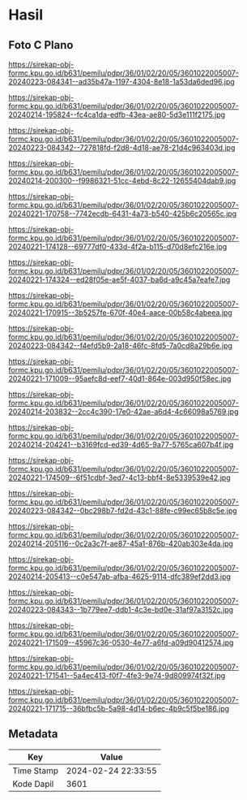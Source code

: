 # Hasil

## Foto C Plano

https://sirekap-obj-formc.kpu.go.id/b631/pemilu/pdpr/36/01/02/20/05/3601022005007-20240223-084341--ad35b47a-1197-4304-8e18-1a53da6ded96.jpg

https://sirekap-obj-formc.kpu.go.id/b631/pemilu/pdpr/36/01/02/20/05/3601022005007-20240214-195824--fc4ca1da-edfb-43ea-ae80-5d3e111f2175.jpg

https://sirekap-obj-formc.kpu.go.id/b631/pemilu/pdpr/36/01/02/20/05/3601022005007-20240223-084342--727818fd-f2d8-4d18-ae78-21d4c963403d.jpg

https://sirekap-obj-formc.kpu.go.id/b631/pemilu/pdpr/36/01/02/20/05/3601022005007-20240214-200300--f9986321-51cc-4ebd-8c22-12655404dab9.jpg

https://sirekap-obj-formc.kpu.go.id/b631/pemilu/pdpr/36/01/02/20/05/3601022005007-20240221-170758--7742ecdb-6431-4a73-b540-425b6c20565c.jpg

https://sirekap-obj-formc.kpu.go.id/b631/pemilu/pdpr/36/01/02/20/05/3601022005007-20240221-174128--69777df0-433d-4f2a-b115-d70d8efc216e.jpg

https://sirekap-obj-formc.kpu.go.id/b631/pemilu/pdpr/36/01/02/20/05/3601022005007-20240221-174324--ed28f05e-ae5f-4037-ba6d-a9c45a7eafe7.jpg

https://sirekap-obj-formc.kpu.go.id/b631/pemilu/pdpr/36/01/02/20/05/3601022005007-20240221-170915--3b5257fe-670f-40e4-aace-00b58c4abeea.jpg

https://sirekap-obj-formc.kpu.go.id/b631/pemilu/pdpr/36/01/02/20/05/3601022005007-20240223-084342--f4efd5b9-2a18-46fc-8fd5-7a0cd8a29b6e.jpg

https://sirekap-obj-formc.kpu.go.id/b631/pemilu/pdpr/36/01/02/20/05/3601022005007-20240221-171009--95aefc8d-eef7-40d1-864e-003d950f58ec.jpg

https://sirekap-obj-formc.kpu.go.id/b631/pemilu/pdpr/36/01/02/20/05/3601022005007-20240214-203832--2cc4c390-17e0-42ae-a6d4-4c66098a5769.jpg

https://sirekap-obj-formc.kpu.go.id/b631/pemilu/pdpr/36/01/02/20/05/3601022005007-20240214-204241--b3169fcd-ed39-4d65-9a77-5765ca607b4f.jpg

https://sirekap-obj-formc.kpu.go.id/b631/pemilu/pdpr/36/01/02/20/05/3601022005007-20240221-174509--6f51cdbf-3ed7-4c13-bbf4-8e5339539e42.jpg

https://sirekap-obj-formc.kpu.go.id/b631/pemilu/pdpr/36/01/02/20/05/3601022005007-20240223-084342--0bc298b7-fd2d-43c1-88fe-c99ec65b8c5e.jpg

https://sirekap-obj-formc.kpu.go.id/b631/pemilu/pdpr/36/01/02/20/05/3601022005007-20240214-205116--0c2a3c7f-ae87-45a1-876b-420ab303e4da.jpg

https://sirekap-obj-formc.kpu.go.id/b631/pemilu/pdpr/36/01/02/20/05/3601022005007-20240214-205413--c0e547ab-afba-4625-9114-dfc389ef2dd3.jpg

https://sirekap-obj-formc.kpu.go.id/b631/pemilu/pdpr/36/01/02/20/05/3601022005007-20240223-084343--1b779ee7-ddb1-4c3e-bd0e-31af97a3152c.jpg

https://sirekap-obj-formc.kpu.go.id/b631/pemilu/pdpr/36/01/02/20/05/3601022005007-20240221-171509--45967c36-0530-4e77-a6fd-a09d90412574.jpg

https://sirekap-obj-formc.kpu.go.id/b631/pemilu/pdpr/36/01/02/20/05/3601022005007-20240221-171541--5a4ec413-f0f7-4fe3-9e74-9d809974f32f.jpg

https://sirekap-obj-formc.kpu.go.id/b631/pemilu/pdpr/36/01/02/20/05/3601022005007-20240221-171715--36bfbc5b-5a98-4d14-b6ec-4b9c5f5be186.jpg


## Metadata

| Key        | Value               |
| ---------- | ------------------- |
| Time Stamp | 2024-02-24 22:33:55 |
| Kode Dapil | 3601                |



